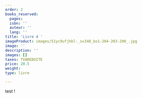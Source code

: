 ```yaml
---
order: 2
books_reserved:
  pages: 
  isbn: ''
  auteur: ''
  lang: ''
title: 'Livre 4 '
imageProduct: images/51yc9ufjhbl-_sx348_bo1-204-203-200_.jpg
image: ''
description: ''
images: []
taxes: TVAREDUITE
price: 20.5
weight: 
type: livre

---
```

test !